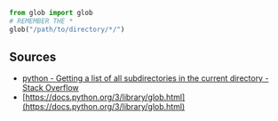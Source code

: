 ``` python
from glob import glob
# REMEMBER THE *
glob("/path/to/directory/*/")
```

## Sources

* [python - Getting a list of all subdirectories in the current directory - Stack Overflow](https://stackoverflow.com/questions/973473/getting-a-list-of-all-subdirectories-in-the-current-directory)
* [https://docs.python.org/3/library/glob.html](https://docs.python.org/3/library/glob.html)

